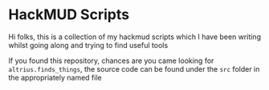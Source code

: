 # HackMUD Scripts
Hi folks, this is a collection of my hackmud scripts which I have been writing whilst going along and trying to find useful tools

If you found this repository, chances are you came looking for `altrius.finds_things`, the source code can be found under the `src` folder in the appropriately named file
